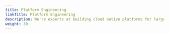```yaml
---
title: Platform Engineering
linkTitle: Platform Engineering
description: We're experts at building cloud native platforms for large organizations with multiple software engineering teams.
weight: 30
---
```

